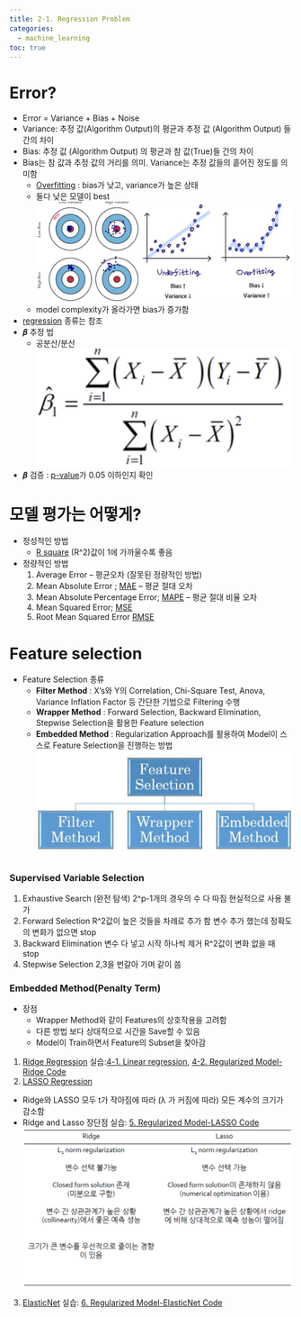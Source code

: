 ```yaml
---
title: 2-1. Regression Problem
categories:
  - machine_learning
toc: true
---
```


# Error?
- Error = Variance + Bias + Noise
- Variance: 추정 값(Algorithm Output)의 평균과 추정 값 (Algorithm Output) 들 간의 차이 
- Bias: 추정 값 (Algorithm Output) 의 평균과 참 값(True)들 간의 차이 
- Bias는 참 값과 추정 값의 거리를 의미. Variance는 추정 값들의 흩어진 정도를 의미함
	 - [Overfitting](https://code7ssage.github.io/key_terms/Overfitting/) : bias가 낮고, variance가 높은 상태
	 - 둘다 낮은 모델이 best
	![image](https://github.com/code7ssage/code7ssage.github.io/blob/master/assets/attached%20file/Pasted%20image%2020240104124601.png?raw=true)
	 - model complexity가 올라가면 bias가 증가함
- [regression](https://code7ssage.github.io/key_terms/regression/) 종류는 참조
- 𝜷 추정 법
	- 공분산/분산
	![image](https://github.com/code7ssage/code7ssage.github.io/blob/master/assets/attached%20file/Pasted%20image%2020240104125850.png?raw=true)
- 𝜷 검증 : [p-value](https://code7ssage.github.io/key_terms/p-value/)가 0.05 이하인지 확인 
# 모델 평가는 어떻게?
- 정성적인 방법
	- [R square](https://code7ssage.github.io/key_terms/R-square/) (R^2)값이 1에 가까울수록 좋음
- 정량적인 방법 
	1. Average Error – 평균오차 (잘못된 정량적인 방법)
	2. Mean Absolute Error ; [MAE](https://code7ssage.github.io/key_terms/MAE/) – 평균 절대 오차
	3. Mean Absolute Percentage Error; [MAPE](https://code7ssage.github.io/key_terms/MAPE/) – 평균 절대 비율 오차
	4. Mean Squared Error; [MSE](https://code7ssage.github.io/key_terms/MSE/)
	5. Root Mean Squared Error [RMSE](https://code7ssage.github.io/key_terms/RMSE/)
# Feature selection
- Feature Selection 종류
	- **Filter Method** : X’s와 Y의 Correlation, Chi-Square Test, Anova, Variance Inflation Factor 등 간단한 기법으로 Filtering 수행 
	- **Wrapper Method** : Forward Selection, Backward Elimination, Stepwise Selection을 활용한 Feature selection 
	- **Embedded Method** : Regularization Approach를 활용하여 Model이 스스로 Feature Selection을 진행하는 방법
	![image](https://github.com/code7ssage/code7ssage.github.io/blob/master/assets/attached%20file/Pasted%20image%2020240104142958.png?raw=true)
### Supervised Variable Selection
1. Exhaustive Search (완전 탐색)
	2^p-1개의 경우의 수 다 따짐
	현실적으로 사용 불가
2. Forward Selection
	R^2값이 높은 것들을 차례로 추가 함
	변수 추가 했는데 정확도의 변화가 없으면 stop
3. Backward Elimination
	변수 다 넣고 시작 하나씩 제거
	R^2값이 변화 없을 때 stop
4. Stepwise Selection
	 2,3을 번갈아 가며 같이 씀
### Embedded Method(Penalty Term)

- 장점 
	- Wrapper Method와 같이 Features의 상호작용을 고려함 
	- 다른 방법 보다 상대적으로 시간을 Save할 수 있음 
	- Model이 Train하면서 Feature의 Subset을 찾아감
1. [Ridge Regression](https://code7ssage.github.io/key_terms/Ridge-Regression/)
	실습:[4-1. Linear regression](https://code7ssage.github.io/code_file/4-1.-Linear-regression/), [4-2. Regularized Model-Ridge Code](https://code7ssage.github.io/code_file/4-2.-Regularized-Model-Ridge-Code/)
2. [LASSO Regression](https://code7ssage.github.io/key_terms/LASSO-Regression/)
- Ridge와 LASSO 모두 t가 작아짐에 따라 (λ 가 커짐에 따라) 모든 계수의 크기가 감소함
- Ridge and Lasso 장단점
	실습: [5. Regularized Model-LASSO Code](https://code7ssage.github.io/code_file/5.-Regularized-Model-LASSO-Code/)
	![image](https://github.com/code7ssage/code7ssage.github.io/blob/master/assets/attached%20file/Pasted%20image%2020240104145805.png?raw=true)
3. [ElasticNet](https://code7ssage.github.io/key_terms/ElasticNet/)
	실습: [6. Regularized Model-ElasticNet Code](https://code7ssage.github.io/code_file/6.-Regularized-Model-ElasticNet-Code/)